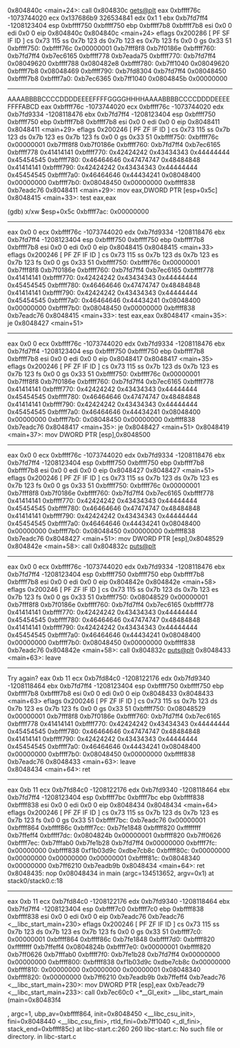 
0x804840c <main+24>:	call   0x804830c <gets@plt>
eax            0xbffff76c	-1073744020
ecx            0x137686b9	326534841
edx            0x1	1
ebx            0xb7fd7ff4	-1208123404
esp            0xbffff750	0xbffff750
ebp            0xbffff7b8	0xbffff7b8
esi            0x0	0
edi            0x0	0
eip            0x804840c	0x804840c <main+24>
eflags         0x200286	[ PF SF IF ID ]
cs             0x73	115
ss             0x7b	123
ds             0x7b	123
es             0x7b	123
fs             0x0	0
gs             0x33	51
0xbffff750:	0xbffff76c	0x00000001	0xb7fff8f8	0xb7f0186e
0xbffff760:	0xb7fd7ff4	0xb7ec6165	0xbffff778	0xb7eada75
0xbffff770:	0xb7fd7ff4	0x08049620	0xbffff788	0x080482e8
0xbffff780:	0xb7ff1040	0x08049620	0xbffff7b8	0x08048469
0xbffff790:	0xb7fd8304	0xb7fd7ff4	0x08048450	0xbffff7b8
0xbffff7a0:	0xb7ec6365	0xb7ff1040	0x0804845b	0x00000000

---

AAAABBBBCCCCDDDDEEEEFFFFGGGGHHHHAAAABBBBCCCCDDDDEEEEFFFFABCD
eax            0xbffff76c	-1073744020
ecx            0xbffff76c	-1073744020
edx            0xb7fd9334	-1208118476
ebx            0xb7fd7ff4	-1208123404
esp            0xbffff750	0xbffff750
ebp            0xbffff7b8	0xbffff7b8
esi            0x0	0
edi            0x0	0
eip            0x8048411	0x8048411 <main+29>
eflags         0x200246	[ PF ZF IF ID ]
cs             0x73	115
ss             0x7b	123
ds             0x7b	123
es             0x7b	123
fs             0x0	0
gs             0x33	51
0xbffff750:	0xbffff76c	0x00000001	0xb7fff8f8	0xb7f0186e
0xbffff760:	0xb7fd7ff4	0xb7ec6165	0xbffff778	0x41414141
0xbffff770:	0x42424242	0x43434343	0x44444444	0x45454545
0xbffff780:	0x46464646	0x47474747	0x48484848	0x41414141
0xbffff790:	0x42424242	0x43434343	0x44444444	0x45454545
0xbffff7a0:	0x46464646	0x44434241	0x08048400	0x00000000
0xbffff7b0:	0x08048450	0x00000000	0xbffff838	0xb7eadc76
0x8048411 <main+29>:	mov    eax,DWORD PTR [esp+0x5c]
0x8048415 <main+33>:	test   eax,eax

(gdb) x/xw $esp+0x5c
0xbffff7ac:	0x00000000

---

eax            0x0	0
ecx            0xbffff76c	-1073744020
edx            0xb7fd9334	-1208118476
ebx            0xb7fd7ff4	-1208123404
esp            0xbffff750	0xbffff750
ebp            0xbffff7b8	0xbffff7b8
esi            0x0	0
edi            0x0	0
eip            0x8048415	0x8048415 <main+33>
eflags         0x200246	[ PF ZF IF ID ]
cs             0x73	115
ss             0x7b	123
ds             0x7b	123
es             0x7b	123
fs             0x0	0
gs             0x33	51
0xbffff750:	0xbffff76c	0x00000001	0xb7fff8f8	0xb7f0186e
0xbffff760:	0xb7fd7ff4	0xb7ec6165	0xbffff778	0x41414141
0xbffff770:	0x42424242	0x43434343	0x44444444	0x45454545
0xbffff780:	0x46464646	0x47474747	0x48484848	0x41414141
0xbffff790:	0x42424242	0x43434343	0x44444444	0x45454545
0xbffff7a0:	0x46464646	0x44434241	0x08048400	0x00000000
0xbffff7b0:	0x08048450	0x00000000	0xbffff838	0xb7eadc76
0x8048415 <main+33>:	test   eax,eax
0x8048417 <main+35>:	je     0x8048427 <main+51>

---

eax            0x0	0
ecx            0xbffff76c	-1073744020
edx            0xb7fd9334	-1208118476
ebx            0xb7fd7ff4	-1208123404
esp            0xbffff750	0xbffff750
ebp            0xbffff7b8	0xbffff7b8
esi            0x0	0
edi            0x0	0
eip            0x8048417	0x8048417 <main+35>
eflags         0x200246	[ PF ZF IF ID ]
cs             0x73	115
ss             0x7b	123
ds             0x7b	123
es             0x7b	123
fs             0x0	0
gs             0x33	51
0xbffff750:	0xbffff76c	0x00000001	0xb7fff8f8	0xb7f0186e
0xbffff760:	0xb7fd7ff4	0xb7ec6165	0xbffff778	0x41414141
0xbffff770:	0x42424242	0x43434343	0x44444444	0x45454545
0xbffff780:	0x46464646	0x47474747	0x48484848	0x41414141
0xbffff790:	0x42424242	0x43434343	0x44444444	0x45454545
0xbffff7a0:	0x46464646	0x44434241	0x08048400	0x00000000
0xbffff7b0:	0x08048450	0x00000000	0xbffff838	0xb7eadc76
0x8048417 <main+35>:	je     0x8048427 <main+51>
0x8048419 <main+37>:	mov    DWORD PTR [esp],0x8048500

---

eax            0x0	0
ecx            0xbffff76c	-1073744020
edx            0xb7fd9334	-1208118476
ebx            0xb7fd7ff4	-1208123404
esp            0xbffff750	0xbffff750
ebp            0xbffff7b8	0xbffff7b8
esi            0x0	0
edi            0x0	0
eip            0x8048427	0x8048427 <main+51>
eflags         0x200246	[ PF ZF IF ID ]
cs             0x73	115
ss             0x7b	123
ds             0x7b	123
es             0x7b	123
fs             0x0	0
gs             0x33	51
0xbffff750:	0xbffff76c	0x00000001	0xb7fff8f8	0xb7f0186e
0xbffff760:	0xb7fd7ff4	0xb7ec6165	0xbffff778	0x41414141
0xbffff770:	0x42424242	0x43434343	0x44444444	0x45454545
0xbffff780:	0x46464646	0x47474747	0x48484848	0x41414141
0xbffff790:	0x42424242	0x43434343	0x44444444	0x45454545
0xbffff7a0:	0x46464646	0x44434241	0x08048400	0x00000000
0xbffff7b0:	0x08048450	0x00000000	0xbffff838	0xb7eadc76
0x8048427 <main+51>:	mov    DWORD PTR [esp],0x8048529
0x804842e <main+58>:	call   0x804832c <puts@plt>

---

eax            0x0	0
ecx            0xbffff76c	-1073744020
edx            0xb7fd9334	-1208118476
ebx            0xb7fd7ff4	-1208123404
esp            0xbffff750	0xbffff750
ebp            0xbffff7b8	0xbffff7b8
esi            0x0	0
edi            0x0	0
eip            0x804842e	0x804842e <main+58>
eflags         0x200246	[ PF ZF IF ID ]
cs             0x73	115
ss             0x7b	123
ds             0x7b	123
es             0x7b	123
fs             0x0	0
gs             0x33	51
0xbffff750:	0x08048529	0x00000001	0xb7fff8f8	0xb7f0186e
0xbffff760:	0xb7fd7ff4	0xb7ec6165	0xbffff778	0x41414141
0xbffff770:	0x42424242	0x43434343	0x44444444	0x45454545
0xbffff780:	0x46464646	0x47474747	0x48484848	0x41414141
0xbffff790:	0x42424242	0x43434343	0x44444444	0x45454545
0xbffff7a0:	0x46464646	0x44434241	0x08048400	0x00000000
0xbffff7b0:	0x08048450	0x00000000	0xbffff838	0xb7eadc76
0x804842e <main+58>:	call   0x804832c <puts@plt>
0x8048433 <main+63>:	leave  

---

Try again?
eax            0xb	11
ecx            0xb7fd84c0	-1208122176
edx            0xb7fd9340	-1208118464
ebx            0xb7fd7ff4	-1208123404
esp            0xbffff750	0xbffff750
ebp            0xbffff7b8	0xbffff7b8
esi            0x0	0
edi            0x0	0
eip            0x8048433	0x8048433 <main+63>
eflags         0x200246	[ PF ZF IF ID ]
cs             0x73	115
ss             0x7b	123
ds             0x7b	123
es             0x7b	123
fs             0x0	0
gs             0x33	51
0xbffff750:	0x08048529	0x00000001	0xb7fff8f8	0xb7f0186e
0xbffff760:	0xb7fd7ff4	0xb7ec6165	0xbffff778	0x41414141
0xbffff770:	0x42424242	0x43434343	0x44444444	0x45454545
0xbffff780:	0x46464646	0x47474747	0x48484848	0x41414141
0xbffff790:	0x42424242	0x43434343	0x44444444	0x45454545
0xbffff7a0:	0x46464646	0x44434241	0x08048400	0x00000000
0xbffff7b0:	0x08048450	0x00000000	0xbffff838	0xb7eadc76
0x8048433 <main+63>:	leave  
0x8048434 <main+64>:	ret    

---

eax            0xb	11
ecx            0xb7fd84c0	-1208122176
edx            0xb7fd9340	-1208118464
ebx            0xb7fd7ff4	-1208123404
esp            0xbffff7bc	0xbffff7bc
ebp            0xbffff838	0xbffff838
esi            0x0	0
edi            0x0	0
eip            0x8048434	0x8048434 <main+64>
eflags         0x200246	[ PF ZF IF ID ]
cs             0x73	115
ss             0x7b	123
ds             0x7b	123
es             0x7b	123
fs             0x0	0
gs             0x33	51
0xbffff7bc:	0xb7eadc76	0x00000001	0xbffff864	0xbffff86c
0xbffff7cc:	0xb7fe1848	0xbffff820	0xffffffff	0xb7ffeff4
0xbffff7dc:	0x0804824b	0x00000001	0xbffff820	0xb7ff0626
0xbffff7ec:	0xb7fffab0	0xb7fe1b28	0xb7fd7ff4	0x00000000
0xbffff7fc:	0x00000000	0xbffff838	0xf1b03d9c	0xdbe7cb8c
0xbffff80c:	0x00000000	0x00000000	0x00000000	0x00000001
0xbffff81c:	0x08048340	0x00000000	0xb7ff6210	0xb7eadb9b
0x8048434 <main+64>:	ret    
0x8048435:	nop
0x08048434 in main (argc=134513652, argv=0x1) at stack0/stack0.c:18

---

eax            0xb	11
ecx            0xb7fd84c0	-1208122176
edx            0xb7fd9340	-1208118464
ebx            0xb7fd7ff4	-1208123404
esp            0xbffff7c0	0xbffff7c0
ebp            0xbffff838	0xbffff838
esi            0x0	0
edi            0x0	0
eip            0xb7eadc76	0xb7eadc76 <__libc_start_main+230>
eflags         0x200246	[ PF ZF IF ID ]
cs             0x73	115
ss             0x7b	123
ds             0x7b	123
es             0x7b	123
fs             0x0	0
gs             0x33	51
0xbffff7c0:	0x00000001	0xbffff864	0xbffff86c	0xb7fe1848
0xbffff7d0:	0xbffff820	0xffffffff	0xb7ffeff4	0x0804824b
0xbffff7e0:	0x00000001	0xbffff820	0xb7ff0626	0xb7fffab0
0xbffff7f0:	0xb7fe1b28	0xb7fd7ff4	0x00000000	0x00000000
0xbffff800:	0xbffff838	0xf1b03d9c	0xdbe7cb8c	0x00000000
0xbffff810:	0x00000000	0x00000000	0x00000001	0x08048340
0xbffff820:	0x00000000	0xb7ff6210	0xb7eadb9b	0xb7ffeff4
0xb7eadc76 <__libc_start_main+230>:	mov    DWORD PTR [esp],eax
0xb7eadc79 <__libc_start_main+233>:	call   0xb7ec60c0 <*__GI_exit>
__libc_start_main (main=0x80483f4 <main>, argc=1, ubp_av=0xbffff864, init=0x8048450 <__libc_csu_init>, 
    fini=0x8048440 <__libc_csu_fini>, rtld_fini=0xb7ff1040 <_dl_fini>, stack_end=0xbffff85c) at libc-start.c:260
260	libc-start.c: No such file or directory.
	in libc-start.c
